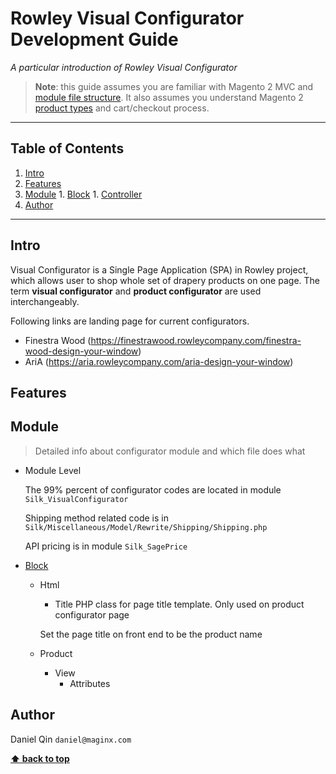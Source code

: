 # Rowley Visual Configurator Development Guide

*A particular introduction of Rowley Visual Configurator*

> **Note**: this guide assumes you are familiar with Magento 2 MVC and [module file structure](https://devdocs.magento.com/guides/v2.3/extension-dev-guide/build/module-file-structure.html). It also assumes you understand Magento 2 [product types](https://docs.magento.com/m2/ee/user_guide/catalog/product-types.html) and cart/checkout process.

---

## Table of Contents

  1. [Intro](#intro)
  1. [Features](#features)
  1. [Module](#module)
    1. [Block](#module-block)
    1. [Controller](#module-controller)
  1. [Author](#author)

---

## Intro

  Visual Configurator is a Single Page Application (SPA) in Rowley project, which allows user to shop whole set of drapery products on one page. The term **visual configurator** and **product configurator** are used interchangeably.
  
  Following links are landing page for current configurators.
  - Finestra Wood (https://finestrawood.rowleycompany.com/finestra-wood-design-your-window)
  - AriA (https://aria.rowleycompany.com/aria-design-your-window)


## Features


## Module

  > Detailed info about configurator module and which file does what

  - Module Level
  
    The 99% percent of configurator codes are located in module `Silk_VisualConfigurator`
    
    Shipping method related code is in `Silk/Miscellaneous/Model/Rewrite/Shipping/Shipping.php`
    
    API pricing is in module `Silk_SagePrice`
    

  <a name="module-block"></a>
  - [Block](#module-block)
  
    - Html
      - Title
      PHP class for page title template. Only used on product configurator page
      
      Set the page title on front end to be the product name
  
    - Product
      - View
        - Attributes

## Author

  Daniel Qin
  `daniel@maginx.com`
  
**[⬆ back to top](#table-of-contents)**
